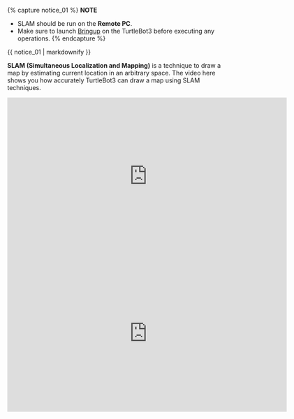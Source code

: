 
{% capture notice_01 %}
**NOTE**
- SLAM should be run on the **Remote PC**.
- Make sure to launch [Bringup](/docs/en/platform/turtlebot3/bringup) on the TurtleBot3 before executing any operations.
{% endcapture %}
<div class="notice--info">{{ notice_01 | markdownify }}</div>

**SLAM (Simultaneous Localization and Mapping)** is a technique to draw a map by estimating current location in an arbitrary space.  The video here shows you how accurately TurtleBot3 can draw a map using SLAM techniques.

<iframe width="640" height="360" src="https://www.youtube.com/embed/lkW4-dG2BCY" frameborder="0" allowfullscreen></iframe>

<iframe width="640" height="360" src="https://www.youtube.com/embed/pJNSxDodhDk" frameborder="0" allow="accelerometer; autoplay; encrypted-media; gyroscope; picture-in-picture" allowfullscreen></iframe>
